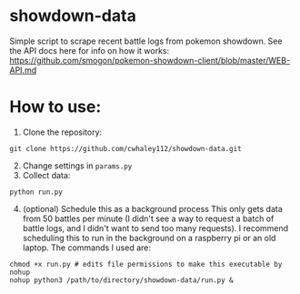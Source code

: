 # showdown-data
Simple script to scrape recent battle logs from pokemon showdown. See the API docs here for info on how it works: https://github.com/smogon/pokemon-showdown-client/blob/master/WEB-API.md

# How to use:
1) Clone the repository:
```
git clone https://github.com/cwhaley112/showdown-data.git
```
2) Change settings in `params.py`
3) Collect data:
```
python run.py
```
4) (optional) Schedule this as a background process
This only gets data from 50 battles per minute (I didn't see a way to request a batch of battle logs, and I didn't want to send too many requests). I recommend scheduling this to run in the background on a raspberry pi or an old laptop. The commands I used are:
```
chmod +x run.py # edits file permissions to make this executable by nohup
nohup python3 /path/to/directory/showdown-data/run.py &
```

